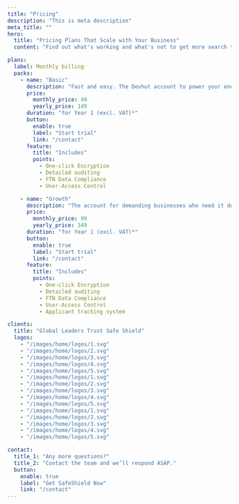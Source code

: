 ```yaml
---
title: "Pricing"
description: "This is meta description"
meta_title: ""
hero:
  title: "Pricing Plans That Scale with Your Business"
  content: "Find out what's working and what's not to get more search traffic. <br> Like an SEO consultant who can analyze millions of data."

plans:
  label: Monthly billing
  packs:
    - name: "Basic"
      description: "Fast and easy. The Devhut account to power your encryption needs."
      price:
        monthly_price: 49
        yearly_price: 149
      duration: "for Year 1 (excl. VAT)*"
      button:
        enable: true
        label: "Start trial"
        link: "/contact"
      feature:
        title: "Includes"
        points:
          - One-click Encryption
          - Detailed auditing
          - FTN Data Compliance
          - User-Access Control

    - name: "Growth"
      description: "The account for demanding businesses who need it done fast."
      price:
        monthly_price: 99
        yearly_price: 349
      duration: "for Year 1 (excl. VAT)*"
      button:
        enable: true
        label: "Start trial"
        link: "/contact"
      feature:
        title: "Includes"
        points:
          - One-click Encryption
          - Detailed auditing
          - FTN Data Compliance
          - User-Access Control
          - Applicant tracking system

clients:
  title: "Global Leaders Trust Safe Shield"
  logos:
    - "/images/home/logos/1.svg"
    - "/images/home/logos/2.svg"
    - "/images/home/logos/3.svg"
    - "/images/home/logos/4.svg"
    - "/images/home/logos/5.svg"
    - "/images/home/logos/1.svg"
    - "/images/home/logos/2.svg"
    - "/images/home/logos/3.svg"
    - "/images/home/logos/4.svg"
    - "/images/home/logos/5.svg"
    - "/images/home/logos/1.svg"
    - "/images/home/logos/2.svg"
    - "/images/home/logos/3.svg"
    - "/images/home/logos/4.svg"
    - "/images/home/logos/5.svg"

contact:
  title_1: "Any more questions?"
  title_2: "Contact the team and we’ll respond ASAP."
  button:
    enable: true
    label: "Get SafeShield Now"
    link: "/contact"
---
```


